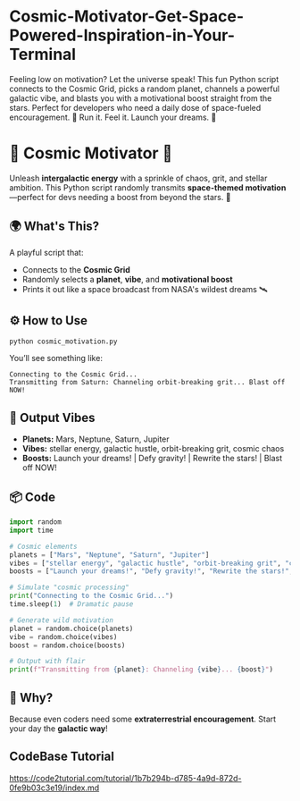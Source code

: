 # Cosmic-Motivator-Get-Space-Powered-Inspiration-in-Your-Terminal
Feeling low on motivation? Let the universe speak! This fun Python script connects to the Cosmic Grid, picks a random planet, channels a powerful galactic vibe, and blasts you with a motivational boost straight from the stars. Perfect for developers who need a daily dose of space-fueled encouragement. 🌠 Run it. Feel it. Launch your dreams. 💫


# 🚀 Cosmic Motivator 🌌

Unleash **intergalactic energy** with a sprinkle of chaos, grit, and stellar ambition.
This Python script randomly transmits **space-themed motivation**—perfect for devs needing a boost from beyond the stars. 🌠

## 🌍 What's This?

A playful script that:

* Connects to the **Cosmic Grid**
* Randomly selects a **planet**, **vibe**, and **motivational boost**
* Prints it out like a space broadcast from NASA's wildest dreams 🛰️

## ⚙️ How to Use

```bash
python cosmic_motivation.py
```

You’ll see something like:

```
Connecting to the Cosmic Grid...
Transmitting from Saturn: Channeling orbit-breaking grit... Blast off NOW!
```

## 🌌 Output Vibes

* **Planets:** Mars, Neptune, Saturn, Jupiter
* **Vibes:** stellar energy, galactic hustle, orbit-breaking grit, cosmic chaos
* **Boosts:** Launch your dreams! | Defy gravity! | Rewrite the stars! | Blast off NOW!

## 📦 Code

```python
import random
import time

# Cosmic elements
planets = ["Mars", "Neptune", "Saturn", "Jupiter"]
vibes = ["stellar energy", "galactic hustle", "orbit-breaking grit", "cosmic chaos"]
boosts = ["Launch your dreams!", "Defy gravity!", "Rewrite the stars!", "Blast off NOW!"]

# Simulate "cosmic processing"
print("Connecting to the Cosmic Grid...")
time.sleep(1)  # Dramatic pause

# Generate wild motivation
planet = random.choice(planets)
vibe = random.choice(vibes)
boost = random.choice(boosts)

# Output with flair
print(f"Transmitting from {planet}: Channeling {vibe}... {boost}")
```

## 🌠 Why?

Because even coders need some **extraterrestrial encouragement**.
Start your day the **galactic way**!

## CodeBase Tutorial 
https://code2tutorial.com/tutorial/1b7b294b-d785-4a9d-872d-0fe9b03c3e19/index.md


